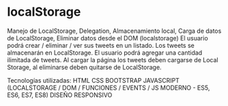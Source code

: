 # localStorage
Manejo de LocalStorage, Delegation, Almacenamiento local, Carga de datos de LocalStorage, Eliminar datos desde el DOM (localstorage)  El usuario podrá crear / eliminar / ver sus tweets en un listado.  Los tweets se almacenarán en LocalStorage.  El usuario podrá agregar una cantidad ilimitada de tweets.  Al cargar la página los tweets deben cargarse de Local Storage, al eliminarse deben quitarse de LocalStorage.

Tecnologías utilizadas: 
HTML
CSS
BOOTSTRAP
JAVASCRIPT (LOCALSTORAGE / DOM / FUNCIONES / EVENTS / JS MODERNO - ES5, ES6, ES7, ES8)
DISEÑO RESPONSIVO 

